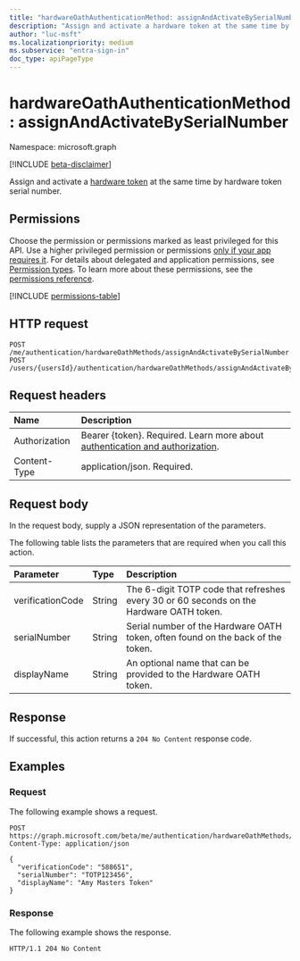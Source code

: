 ```yaml
---
title: "hardwareOathAuthenticationMethod: assignAndActivateBySerialNumber"
description: "Assign and activate a hardware token at the same time by hardware token serial number."
author: "luc-msft"
ms.localizationpriority: medium
ms.subservice: "entra-sign-in"
doc_type: apiPageType
---
```


# hardwareOathAuthenticationMethod: assignAndActivateBySerialNumber

Namespace: microsoft.graph

[!INCLUDE [beta-disclaimer](../../includes/beta-disclaimer.md)]

Assign and activate a [hardware token](../resources/hardwareoathauthenticationmethod.md) at the same time by hardware token serial number.

## Permissions

Choose the permission or permissions marked as least privileged for this API. Use a higher privileged permission or permissions [only if your app requires it](/graph/permissions-overview#best-practices-for-using-microsoft-graph-permissions). For details about delegated and application permissions, see [Permission types](/graph/permissions-overview#permission-types). To learn more about these permissions, see the [permissions reference](/graph/permissions-reference).

<!-- {
  "blockType": "permissions",
  "name": "hardwareoathauthenticationmethod-assignandactivatebyserialnumber-permissions"
}
-->
[!INCLUDE [permissions-table](../includes/permissions/hardwareoathauthenticationmethod-assignandactivatebyserialnumber-permissions.md)]

## HTTP request

<!-- {
  "blockType": "ignored"
}
-->
``` http
POST /me/authentication/hardwareOathMethods/assignAndActivateBySerialNumber
POST /users/{usersId}/authentication/hardwareOathMethods/assignAndActivateBySerialNumber
```

## Request headers

|Name|Description|
|:---|:---|
|Authorization|Bearer {token}. Required. Learn more about [authentication and authorization](/graph/auth/auth-concepts).|
|Content-Type|application/json. Required.|

## Request body

In the request body, supply a JSON representation of the parameters.

The following table lists the parameters that are required when you call this action.

|Parameter|Type|Description|
|:---|:---|:---|
|verificationCode|String|The 6-digit TOTP code that refreshes every 30 or 60 seconds on the Hardware OATH token.|
|serialNumber|String|Serial number of the Hardware OATH token, often found on the back of the token.|
|displayName|String|An optional name that can be provided to the Hardware OATH token.|



## Response

If successful, this action returns a `204 No Content` response code.

## Examples

### Request

The following example shows a request.
<!-- {
  "blockType": "request",
  "name": "hardwareoathauthenticationmethodthis.assignandactivatebyserialnumber"
}
-->
``` http
POST https://graph.microsoft.com/beta/me/authentication/hardwareOathMethods/assignAndActivateBySerialNumber
Content-Type: application/json

{
  "verificationCode": "588651",
  "serialNumber": "TOTP123456",
  "displayName": "Amy Masters Token"
}
```


### Response

The following example shows the response.
<!-- {
  "blockType": "response",
  "truncated": true
}
-->
``` http
HTTP/1.1 204 No Content
```

